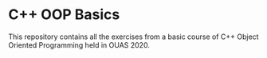 # C++ OOP Basics
This repository contains all the exercises from a basic course of C++ Object Oriented Programming held in OUAS 2020.

